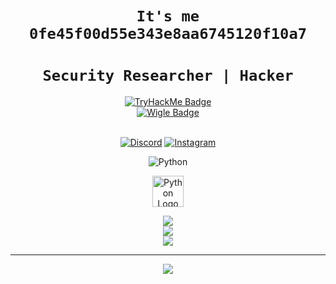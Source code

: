 

<div align="center">
  
  # **`It's me 0fe45f00d55e343e8aa6745120f10a7`**
  # **`Security Researcher | Hacker`**
  
  <a href="https://tryhackme.com/p/g0dmax55">
    <img src="https://tryhackme-badges.s3.amazonaws.com/g0dmax55.png" alt="TryHackMe Badge" />
  </a>
  <br>
  <a href="https://wigle.net">
    <img src="https://wigle.net/bi/b6V_V5nKL5yQs0s2xMO7sQ.png" alt="Wigle Badge" />
  </a>
  <br>
  <br>

  [![Discord](https://img.shields.io/badge/Discord-%237289DA.svg?logo=discord&logoColor=white)](https://github.com/g0dmax55/threadx-discord-invitation-link.git)
  [![Instagram](https://img.shields.io/badge/Instagram-%23E4405F.svg?logo=Instagram&logoColor=white)](https://instagram.com/g0dmax55)

  ![Python](https://img.shields.io/badge/python-3670A0?style=for-the-badge&logo=python&logoColor=ffdd54)

  <p>
    <img width="50px" src="https://www.python.org/favicon.ico" alt="Python Logo"/>
  </p>

  ![](https://github-readme-stats.vercel.app/api?username=g0dmax55&theme=dark&hide_border=false&include_all_commits=true&count_private=true)<br/>
  ![](https://github-readme-streak-stats.herokuapp.com/?user=g0dmax55&theme=dark&hide_border=false)<br/>
  ![](https://github-readme-stats.vercel.app/api/top-langs/?username=g0dmax55&theme=dark&hide_border=false&include_all_commits=true&count_private=true&layout=compact)

---
[![](https://visitcount.itsvg.in/api?id=g0dmax55&icon=0&color=0)](https://visitcount.itsvg.in)

</div>


